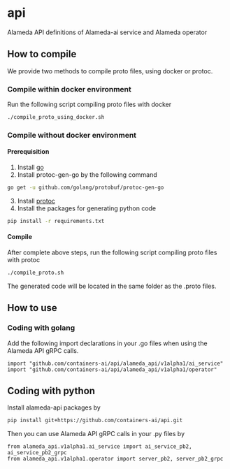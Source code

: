 # api

Alameda API definitions of Alameda-ai service and Alameda operator

## How to compile

We provide two methods to compile proto files, using docker or protoc.

### Compile within docker environment

Run the following script compiling proto files with docker
```bash
./compile_proto_using_docker.sh
```
### Compile without docker environment

#### Prerequisition

1. Install [go](https://golang.org/dl/)
2. Install protoc-gen-go by the following command
```bash
go get -u github.com/golang/protobuf/protoc-gen-go
```
3. Install [protoc](https://github.com/protocolbuffers/protobuf/releases)
4. Install the packages for generating python code
```bash
pip install -r requirements.txt
```

#### Compile 

After complete above steps, run the following script compiling proto files with protoc
```bash
./compile_proto.sh
```

The generated code will be located in the same folder as the .proto files.

## How to use

### Coding with golang

Add the following import declarations in your .go files when using the Alameda API gRPC calls.
```
import "github.com/containers-ai/api/alameda_api/v1alpha1/ai_service"
import "github.com/containers-ai/api/alameda_api/v1alpha1/operator"
```

## Coding with python

Install alameda-api packages by
```bash
pip install git+https://github.com/containers-ai/api.git
```
Then you can use Alameda API gRPC calls in your .py files by
```
from alameda_api.v1alpha1.ai_service import ai_service_pb2, ai_service_pb2_grpc
from alameda_api.v1alpha1.operator import server_pb2, server_pb2_grpc

```
